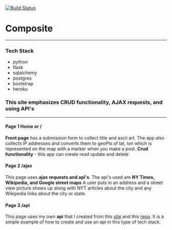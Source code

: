 [![Build Status](https://travis-ci.org/jreiher2003/Composite.svg?branch=master)](https://travis-ci.org/jreiher2003/Composite)
# Composite 
___


### Tech Stack 
* python 
* flask 
* sqlalchemy
* postgres 
* bootstrap 
* heroku


### This site emphasizes CRUD functionality, AJAX requests, and using API's
_______

#### Page 1 Home or /
**Front page** has a submission form to collect title and ascii art. The app also collects IP addresses and converts them to geoPts of lat, lon which is represented on the map with a marker when you make a post.
**Crud functionality** - this app can create read update and delete

#### Page 2 /ajax
This page uses **ajax requests and api's**.
The api's used are **NY Times, Wikipedia, and Google street maps**
A user puts in an address and a street view picture shows up along with NYT articles about the city and any Wikipedia links about the city or state.

#### Page 3 /api 
This page uses my own **api** that I created from this [site](http://adopt-puppy.herokuapp.com/api ) and this [repo](https://github.com/jreiher2003/Puppy-Adoption).  It is a simple example of how to create and use an api in this type of tech stack.  